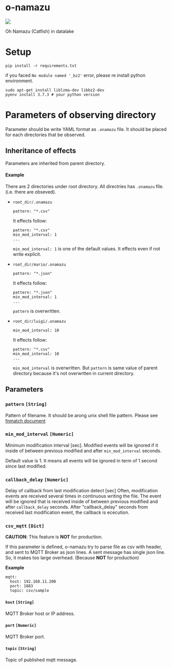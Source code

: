 # o-namazu
![](https://github.com/tac0x2a/o-namazu/workflows/Python%20Build/badge.svg)

Oh Namazu (Catfish) in datalake

# Setup
```
pip install -r requirements.txt
```

if you faced `No module named '_bz2'` error, please re install python environment.
```
sudo apt-get install liblzma-dev libbz2-dev
pyenv install 3.7.3 # your python version
 ```

# Parameters of observing directory
Parameter should be write YAML format as `.onamazu` file. It should be placed for each directories that be observed.

## Inheritance of effects
Parameters are inherited from parent directory.

#### Example
There are 2 directories under root directory. All directries has `.onamazu` file. (i.e. there are obseved).

+ `root_dir/.onamazu`
  ```
  pattern: "*.csv"
  ```

  It effects follow:
  ```
  pattern: "*.csv"
  min_mod_interval: 1
  ...
  ```

  `min_mod_interval: 1` is one of the default values. It effects even if not write explicit.

+ `root_dir/mario/.onamazu`
  ```
  pattern: "*.json"
  ```

  It effects follow:
  ```
  pattern: "*.json"
  min_mod_interval: 1
  ...
  ```

  `pattern` is overwritten.


+ `root_dir/luigi/.onamazu`
  ```
  min_mod_interval: 10
  ```

  It effects follow:
  ```
  pattern: "*.csv"
  min_mod_interval: 10
  ...
  ```
  `min_mod_interval` is overwritten. But `pattern` is same value of parent directory because it's not overwrtten in current directory.



## Parameters
### `pattern` `[String]`
Pattern of filename. It should be arong unix shell file pattern. Please see [fnmatch document](https://docs.python.org/3/library/fnmatch.html)

### `min_mod_interval` `[Numeric]`
Minimum modification interval [sec].
Modified events will be ignored if it inside of between previous modified and after `min_mod_interval` seconds.

Default value is 1. It means all events will be ignored in term of 1 second since last modified.


### `callback_delay` `[Numeric]`
Delay of callback from last modification detect [sec]
Often, modification events are received several times in continuous writing the file.
The event will be ignored that is received inside of between previous modified and after `callback_delay` seconds.
After "callback_delay" seconds from received last modification event, the callback is ececution.

### `csv_mqtt` `[Dict]`
**CAUTION**: This feature is **NOT** for production.

If this parameter is defined, o-namazu try to parse file as csv with header, and sent to MQTT Broker as json lines.
A sent message has single json line. So, it makes too large overhead. (Because **NOT** for production)


**Example**
```
mqtt:
  host: 192.168.11.200
  port: 1883
  topic: csv/sample
```

#### `host` `[String]`
MQTT Broker host or IP address.

#### `port` `[Numeric]`
MQTT Broker port.

#### `topic` `[String]`
Topic of published mqtt message.